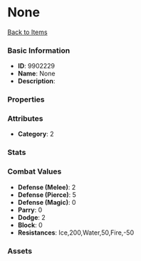 # None



[Back to Items](../items.md)

### Basic Information

- **ID**: 9902229
- **Name**: None
- **Description**: 

### Properties


### Attributes

- **Category**: 2

### Stats


### Combat Values

- **Defense (Melee)**: 2
- **Defense (Pierce)**: 5
- **Defense (Magic)**: 0
- **Parry**: 0
- **Dodge**: 2
- **Block**: 0
- **Resistances**: Ice,200,Water,50,Fire,-50

### Assets


